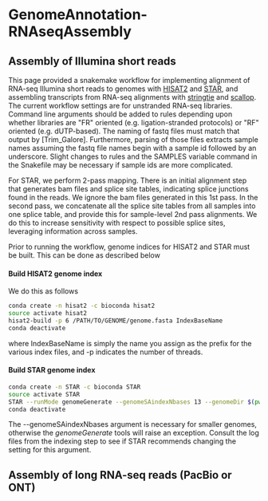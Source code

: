 # GenomeAnnotation-RNAseqAssembly
## Assembly of Illumina short reads
This page provided a snakemake workflow for implementing alignment of RNA-seq Illumina short reads to genomes with [HISAT2](https://daehwankimlab.github.io/hisat2/) and [STAR](https://github.com/alexdobin/STAR), and assembling transcripts from RNA-seq alignments with [stringtie](https://github.com/gpertea/stringtie) and [scallop](https://github.com/Kingsford-Group/scallop). The current workflow settings are for unstranded RNA-seq libraries. Command line arguments should be added to rules depending upon whether libraries are "FR" oriented (e.g. ligation-stranded protocols) or "RF" oriented (e.g. dUTP-based). The naming of fastq files must match that output by [Trim_Galore]. Furthermore, parsing of those files extracts sample names assuming the fastq file names begin with a sample id followed by an underscore. Slight changes to rules and the SAMPLES variable command in the Snakefile may be necessary if sample ids are more complicated.

For STAR, we perform 2-pass mapping. There is an initial alignment step that generates bam files and splice site tables, indicating splice junctions found in the reads. We ignore the bam files generated in this 1st pass. In the second pass, we concatenate all the splice site tables from all samples into one splice table, and provide this for sample-level 2nd pass alignments. We do this to increase sensitivity with respect to possible splice sites, leveraging information across samples.

Prior to running the workflow, genome indices for HISAT2 and STAR must be built. This can be done as described below

#### Build HISAT2 genome index

We do this as follows

```bash
conda create -n hisat2 -c bioconda hisat2
source activate hisat2
hisat2-build -p 6 /PATH/TO/GENOME/genome.fasta IndexBaseName
conda deactivate
```
where IndexBaseName is simply the name you assign as the prefix for the various index files, and -p indicates the number of threads.

#### Build STAR genome index

```bash
conda create -n STAR -c bioconda STAR
source activate STAR
STAR --runMode genomeGenerate --genomeSAindexNbases 13 --genomeDir $(pwd) --genomeFastaFiles /PATH/TO/GENOME/genome.fasta --runThreadN 12
conda deactivate
```

The --genomeSAindexNbases argument is necessary for smaller genomes, otherwise the *genomeGenerate* tools will raise an exception. Consult the log files from the indexing step to see if STAR recommends changing the setting for this argument.

## Assembly of long RNA-seq reads (PacBio or ONT)
 
